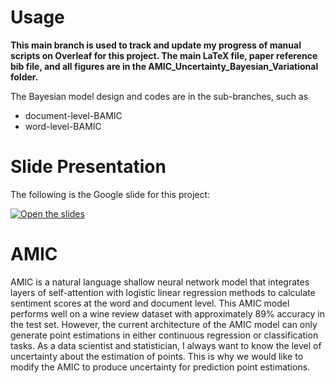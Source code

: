 # Usage
**This main branch is used to track and update my progress of manual scripts on Overleaf for this project. The main LaTeX file, paper reference bib file, and all figures are in the AMIC_Uncertainty_Bayesian_Variational folder.**

The Bayesian model design and codes are in the sub-branches, such as 
- document-level-BAMIC
- word-level-BAMIC

# Slide Presentation

The following is the Google slide for this project:

[![Open the slides](https://img.shields.io/badge/Slides-Open%20Deck-blue)](https://docs.google.com/presentation/d/e/2PACX-1vSOoyqhRBvobfHtLVPkk7gl7WdjDZFPKPe7lWK5p1EDZ7HOqz0i7QyGiJ1swJIVGUlVZXg93Ks8C7l-/pub?start=false&loop=false&delayms=3000)




# AMIC
AMIC is a natural language shallow neural network model that integrates layers of self-attention with
logistic linear regression methods to calculate sentiment scores at the word and document level. This AMIC
model performs well on a wine review dataset with approximately 89% accuracy in the test set. However, the
current architecture of the AMIC model can only generate point estimations in either continuous regression
or classification tasks. As a data scientist and statistician, I always want to know the level of uncertainty
about the estimation of points. This is why we would like to modify the AMIC to produce uncertainty for
prediction point estimations.

 
